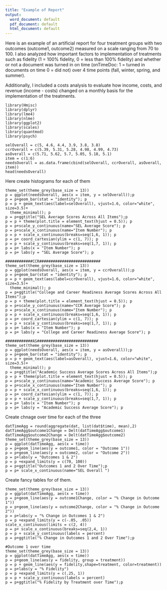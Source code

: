 ```yaml
---
title: "Example of Report"
output:
  word_document: default
  pdf_document: default
  html_document: default
---
```

Here is an example of an artificial report for four treatment groups with two outcomes (outcome1, outcome2) measured on a scale ranging from 70 to 100.  I also analyzed how important factors to implementation of treatments such as fidelity (1 = 100% fidelity, 0 = less than 100% fidelity) and whether or not a document was turned in on time (onTimeDoc: 1 = turned in documents on time 0 = did not) over 4 time points (fall, winter, spring, and summer).

Additionally, I included a costs analysis to evaluate how income, costs, and revenue (income - costs) changed on a monthly basis for the implementation of the treatments.
```{r, echo=FALSE, message=FALSE, warning=FALSE}
library(Hmisc)
library(dplyr)
library(lme4)
library(nlme)
library(ggplot2)
library(scales)
library(quantmod)
library(psych)

selOverall = c(5, 4.6, 4.4, 3.9, 3.8, 3.8)
ccrOverall = c(5.39, 5.31, 5.28, 4.98, 4.99, 4.73)
asOverall = c(5.71, 5.62, 5.7, 5.05, 5.18, 5.1)
item = c(1:6)
needsOverall = as.data.frame(cbind(selOverall, ccrOverall, asOverall, item))
head(needsOverall)
```
Here create histograms for each of them
```{r, echo=FALSE, message=FALSE, warning=FALSE}
theme_set(theme_grey(base_size = 13))
p = ggplot(needsOverall, aes(x = item, y = selOverall));p
p = p+geom_bar(stat = "identity"); p
p = p + geom_text(aes(label=selOverall), vjust=1.6, color="white", size=3.5)+
  theme_minimal(); p
p = p+ggtitle("SEL Average Scores Across All Items");p
p = p + theme(plot.title = element_text(hjust = 0.5)); p
p = p+scale_y_continuous(name="SEL Average Score"); p
p = p+scale_x_continuous(name="Item Number"); p
p = p + scale_x_continuous(breaks=seq(1,6, 1)); p
p = p+ coord_cartesian(ylim = c(1, 7)); p
p = p + scale_y_continuous(breaks=seq(1,7, 1)); p
p = p+ labs(x = "Item Number"); p
p = p+ labs(y = "SEL Average Score"); p

############CCR###########################
theme_set(theme_grey(base_size = 13))
p = ggplot(needsOverall, aes(x = item, y = ccrOverall));p
p = p+geom_bar(stat = "identity"); p
p = p + geom_text(aes(label=ccrOverall), vjust=1.6, color="white", size=3.5)+
  theme_minimal(); p
p = p+ggtitle("College and Career Readiness Average Scores Across All Items");p
p = p + theme(plot.title = element_text(hjust = 0.5)); p
p = p+scale_y_continuous(name="CCR Average Score"); p
p = p+scale_x_continuous(name="Item Number"); p
p = p + scale_x_continuous(breaks=seq(1,6, 1)); p
p = p+ coord_cartesian(ylim = c(1, 7)); p
p = p + scale_y_continuous(breaks=seq(1,7, 1)); p
p = p+ labs(x = "Item Number"); p
p = p+ labs(y = "College and Career Readiness Average Score"); p

############AS###########################
theme_set(theme_grey(base_size = 13))
p = ggplot(needsOverall, aes(x = item, y = asOverall));p
p = p+geom_bar(stat = "identity"); p
p = p + geom_text(aes(label=asOverall), vjust=1.6, color="white", size=3.5)+
  theme_minimal(); p
p = p+ggtitle("Academic Success Average Scores Across All Items");p
p = p + theme(plot.title = element_text(hjust = 0.5)); p
p = p+scale_y_continuous(name="Academic Success Average Score"); p
p = p+scale_x_continuous(name="Item Number"); p
p = p + scale_x_continuous(breaks=seq(1,6, 1)); p
p = p+ coord_cartesian(ylim = c(1, 7)); p
p = p + scale_y_continuous(breaks=seq(1,7, 1)); p
p = p+ labs(x = "Item Number"); p
p = p+ labs(y = "Academic Success Average Score"); p

```


Create chnage over time for each of the three
```{r, message=FALSE, warning=FALSE, echo=FALSE}
datTimeAgg = round(aggregate(dat, list(dat$time), mean),2)
datTimeAgg$outcome1Change = Delt(datTimeAgg$outcome1)
datTimeAgg$outcome2Change = Delt(datTimeAgg$outcome2)
theme_set(theme_grey(base_size = 13))
p = ggplot(datTimeAgg, aes(x = time))
p = p+geom_line(aes(y = outcome1, color = "Outcome 1"))
p = p+geom_line(aes(y = outcome2, color = "Outcome 2"))
p = p+labs(y = "Outcomes 1 & 2")
p = p +expand_limits(y = c(70, 100))
p = p+ggtitle("Outcomes 1 and 2 Over Time");p
p = p+ scale_x_continuous(name="SEL Overall ")
```
Create fancy tables for of them.
```{r, message=FALSE, warning=FALSE, echo=FALSE}
theme_set(theme_grey(base_size = 13))
p = ggplot(datTimeAgg, aes(x = time))
p = p+geom_line(aes(y = outcome1Change, color = "% Change in Outcome 1"))
p = p+geom_line(aes(y = outcome2Change, color = "% Change in Outcome 2"))
p = p+labs(y = "% Change in Outcomes 1 & 2")
p = p +expand_limits(y = c(-.05, .05))
scale_x_continuous(limits = c(2, 4))
p = p+ scale_x_continuous(breaks=seq(2,4, 1))
p = p + scale_y_continuous(labels = percent)
p = p+ggtitle("% Change in Outcomes 1 and 2 Over Time");p
```

```{r, message=FALSE, warning=FALSE, echo=FALSE}
#Outcome 1 over time 
theme_set(theme_grey(base_size = 13))
p = ggplot(datTimeAgg, aes(x = time))
p = p+geom_line(aes(y = fidelity, group = treatment))
p = p + geom_line(aes(y = fidelity,shape=treatment, color=treatment))
p = p+labs(y = "% Fidelity")
p = p +expand_limits(y = c(.25, 1))
p = p + scale_y_continuous(labels = percent)
p = p+ggtitle("% Fidelity by Treatment over Time");p
```

